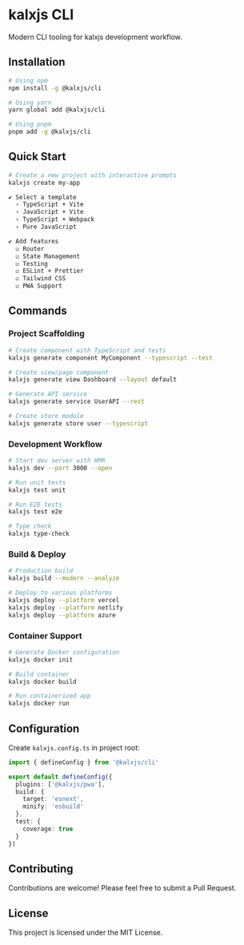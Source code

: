 # kalxjs CLI

Modern CLI tooling for kalxjs development workflow.

## Installation

```bash
# Using npm
npm install -g @kalxjs/cli

# Using yarn
yarn global add @kalxjs/cli

# Using pnpm
pnpm add -g @kalxjs/cli
```

## Quick Start

```bash
# Create a new project with interactive prompts
kalxjs create my-app

✔ Select a template
  › TypeScript + Vite
  › JavaScript + Vite
  › TypeScript + Webpack
  › Pure JavaScript

✔ Add features
  ☑ Router
  ☑ State Management
  ☑ Testing
  ☑ ESLint + Prettier
  ☑ Tailwind CSS
  ☑ PWA Support
```

## Commands

### Project Scaffolding

```bash
# Create component with TypeScript and tests
kalxjs generate component MyComponent --typescript --test

# Create view/page component
kalxjs generate view Dashboard --layout default

# Generate API service
kalxjs generate service UserAPI --rest

# Create store module
kalxjs generate store user --typescript
```

### Development Workflow

```bash
# Start dev server with HMR
kalxjs dev --port 3000 --open

# Run unit tests
kalxjs test unit

# Run E2E tests
kalxjs test e2e

# Type check
kalxjs type-check
```

### Build & Deploy

```bash
# Production build
kalxjs build --modern --analyze

# Deploy to various platforms
kalxjs deploy --platform vercel
kalxjs deploy --platform netlify
kalxjs deploy --platform azure
```

### Container Support

```bash
# Generate Docker configuration
kalxjs docker init

# Build container
kalxjs docker build

# Run containerized app
kalxjs docker run
```

## Configuration

Create `kalxjs.config.ts` in project root:

```typescript
import { defineConfig } from '@kalxjs/cli'

export default defineConfig({
  plugins: ['@kalxjs/pwa'],
  build: {
    target: 'esnext',
    minify: 'esbuild'
  },
  test: {
    coverage: true
  }
})
```

## Contributing

Contributions are welcome! Please feel free to submit a Pull Request.

## License

This project is licensed under the MIT License.